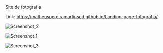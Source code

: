 Site de fotografia

Link: https://matheuspereiramartinscd.github.io/Landing-page-fotografia/

![Screenshot_2](https://github.com/matheuspereiramartinscd/Site-de-fotografia/assets/136721687/d669a9ca-3265-4736-9c36-a370137848ca)

![Screenshot_1](https://github.com/matheuspereiramartinscd/Site-de-fotografia/assets/136721687/8d662851-30c6-492a-ac96-eb028afb213b)

![Screenshot_3](https://github.com/matheuspereiramartinscd/Site-de-fotografia/assets/136721687/c7aba8f5-8a23-4eb2-bce7-09f77eda881f)
